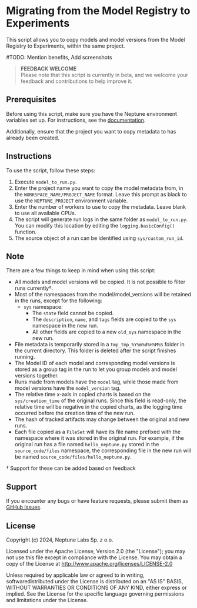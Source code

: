 # Migrating from the Model Registry to Experiments

This script allows you to copy models and model versions from the Model Registry to Experiments, within the same project.

#TODO: Mention benefits, Add screenshots

> **FEEDBACK WELCOME**  
> Please note that this script is currently in beta, and we welcome your feedback and contributions to help improve it.

## Prerequisites

Before using this script, make sure you have the Neptune environment variables set up. For instructions, see the [documentation](https://docs.neptune.ai/setup/setting_credentials/).

Additionally, ensure that the project you want to copy metadata to has already been created.

## Instructions

To use the script, follow these steps:

1. Execute `model_to_run.py`.
2. Enter the project name you want to copy the model metadata from, in the `WORKSPACE_NAME/PROJECT_NAME` format. Leave this prompt as black to use the `NEPTUNE_PROJECT` environment variable.
3. Enter the number of workers to use to copy the metadata. Leave blank to use all available CPUs.
4. The script will generate run logs in the same folder as `model_to_run.py`. You can modify this location by editing the `logging.basicConfig()` function.
5. The source object of a run can be identified using `sys/custom_run_id`.

## Note

There are a few things to keep in mind when using this script:

- All models and model versions will be copied. It is not possible to filter runs currently†.
- Most of the namespaces from the model/model_versions will be retained in the runs, except for the following:
  - `sys` namespace:
    - The `state` field cannot be copied.
    - The `description`, `name`, and `tags` fields are copied to the `sys` namespace in the new run.
    - All other fields are copied to a new `old_sys` namespace in the new run.
- File metadata is temporarily stored in a `tmp_tmp_%Y%m%d%H%M%S` folder in the current directory. This folder is deleted after the script finishes running.
- The Model ID of each model and corresponding model versions is stored as a group tag in the run to let you group models and model versions together.
- Runs made from models have the `model` tag, while those made from model versions have the `model_version` tag.
- The relative time x-axis in copied charts is based on the `sys/creation_time` of the original runs. Since this field is read-only, the relative time will be negative in the copied charts, as the logging time occurred before the creation time of the new run.
- The hash of tracked artifacts may change between the original and new runs.
- Each file copied as a `FileSet` will have its file name prefixed with the namespace where it was stored in the original run. For example, if the original run has a file named `hello_neptune.py` stored in the `source_code/files` namespace, the corresponding file in the new run will be named `source_code/files/hello_neptune.py`.

† Support for these can be added based on feedback

## Support

If you encounter any bugs or have feature requests, please submit them as [GitHub Issues](https://github.com/neptune-ai/examples/issues).

## License

Copyright (c) 2024, Neptune Labs Sp. z o.o.

Licensed under the Apache License, Version 2.0 (the "License"); you may not use this file except in compliance with the License. You may obtain a copy of the License at http://www.apache.org/licenses/LICENSE-2.0

Unless required by applicable law or agreed to in writing, softwaredistributed under the License is distributed on an "AS IS" BASIS, WITHOUT WARRANTIES OR CONDITIONS OF ANY KIND, either express or implied.
See the License for the specific language governing permissions and limitations under the License.

